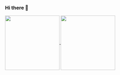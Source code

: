### Hi there 👋

<div display='inline-block' gap='4px'>
  <a href="https://marcio-piagio.github.io/">
  <img height='180em' align="center" src="https://github-readme-stats.vercel.app/api?username=marcio-piagio&count_private=true&theme=dark" />
  <img height='180em' align="center" src="https://github-readme-stats.vercel.app/api/top-langs/?username=marcio-piagio&layout=compact&theme=dark&count_private=true" />
</div>
